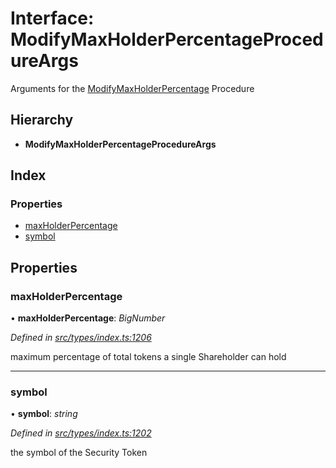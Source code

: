 # Interface: ModifyMaxHolderPercentageProcedureArgs

Arguments for the [ModifyMaxHolderPercentage](../enums/_types_index_.proceduretype.md#modifymaxholderpercentage) Procedure

## Hierarchy

* **ModifyMaxHolderPercentageProcedureArgs**

## Index

### Properties

* [maxHolderPercentage](_types_index_.modifymaxholderpercentageprocedureargs.md#maxholderpercentage)
* [symbol](_types_index_.modifymaxholderpercentageprocedureargs.md#symbol)

## Properties

###  maxHolderPercentage

• **maxHolderPercentage**: *BigNumber*

*Defined in [src/types/index.ts:1206](https://github.com/PolymathNetwork/polymath-sdk/blob/454d285/src/types/index.ts#L1206)*

maximum percentage of total tokens a single Shareholder can hold

___

###  symbol

• **symbol**: *string*

*Defined in [src/types/index.ts:1202](https://github.com/PolymathNetwork/polymath-sdk/blob/454d285/src/types/index.ts#L1202)*

the symbol of the Security Token
